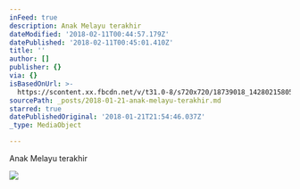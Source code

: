 ```yaml
---
inFeed: true
description: Anak Melayu terakhir
dateModified: '2018-02-11T00:44:57.179Z'
datePublished: '2018-02-11T00:45:01.410Z'
title: ''
author: []
publisher: {}
via: {}
isBasedOnUrl: >-
  https://scontent.xx.fbcdn.net/v/t31.0-8/s720x720/18739018_1428021580576973_38098147652697902_o.jpg?oh=bfb2b634e798904ba6dfc1d62b646ec6&oe=5AF54D55
sourcePath: _posts/2018-01-21-anak-melayu-terakhir.md
starred: true
datePublishedOriginal: '2018-01-21T21:54:46.037Z'
_type: MediaObject

---
```

Anak Melayu terakhir

<article style=""><img src="https://scontent.xx.fbcdn.net/v/t31.0-8/s720x720/18739018_1428021580576973_38098147652697902_o.jpg?oh=bfb2b634e798904ba6dfc1d62b646ec6&amp;oe=5AF54D55" /></article>